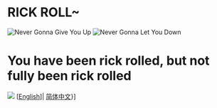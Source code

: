 # RICK ROLL~
![Never Gonna Give You Up](https://media4.giphy.com/media/Ju7l5y9osyymQ/200.gif)
![Never Gonna Let You Down](https://thumbs.gfycat.com/AthleticFinishedArgusfish-max-1mb.gif)
# You have been rick rolled, but not fully been rick rolled
![](https://img.clinicmed.net/uploadimg/image/20210308/161517377860459892888784.14348781.jpeg)
[[English](https://github.com/Rick-Lang/Rick-Lang/blob/main/EN.md)]| [简体中文](https://github.com/Rick-Lang/Rick-Lang/blob/main/CH.md)}]

